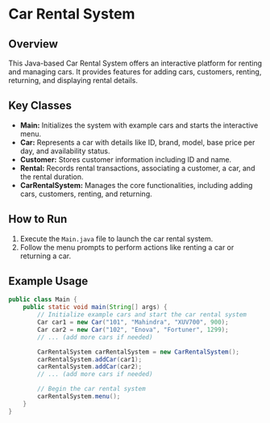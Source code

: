 # Car Rental System

## Overview
This Java-based Car Rental System offers an interactive platform for renting and managing cars. It provides features for adding cars, customers, renting, returning, and displaying rental details.

## Key Classes
- **Main:** Initializes the system with example cars and starts the interactive menu.
- **Car:** Represents a car with details like ID, brand, model, base price per day, and availability status.
- **Customer:** Stores customer information including ID and name.
- **Rental:** Records rental transactions, associating a customer, a car, and the rental duration.
- **CarRentalSystem:** Manages the core functionalities, including adding cars, customers, renting, and returning.

## How to Run
1. Execute the `Main.java` file to launch the car rental system.
2. Follow the menu prompts to perform actions like renting a car or returning a car.

## Example Usage
```java
public class Main {
    public static void main(String[] args) {
        // Initialize example cars and start the car rental system
        Car car1 = new Car("101", "Mahindra", "XUV700", 900);
        Car car2 = new Car("102", "Enova", "Fortuner", 1299);
        // ... (add more cars if needed)

        CarRentalSystem carRentalSystem = new CarRentalSystem();
        carRentalSystem.addCar(car1);
        carRentalSystem.addCar(car2);
        // ... (add more cars if needed)

        // Begin the car rental system
        carRentalSystem.menu();
    }
}
